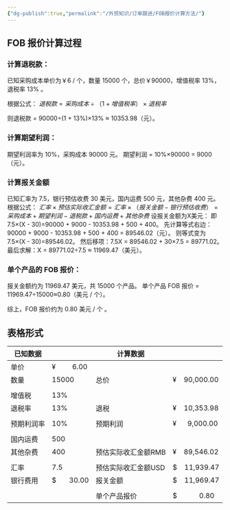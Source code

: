 ```yaml
---
{"dg-publish":true,"permalink":"/外贸知识/订单跟进/FOB报价计算方法/"}
---
```



## FOB 报价计算过程

### 计算退税款：

已知采购成本单价为￥6 / 个，数量 15000 个，总价￥90000，增值税率 13%，退税率 13% 。

根据公式：
$退税款 = 采购成本 ÷（1 + 增值税率）× 退税率$

则退税款 = 90000÷(1 + 13%)×13% ≈ 10353.98（元）。

### 计算期望利润：

期望利润率为 10%，采购成本 90000 元。
期望利润 = 10%×90000 = 9000（元）。

### 计算报关金额

已知汇率为 7.5，银行预估收费 30 美元，国内运费 500 元，其他杂费 400 元。
根据公式：
$汇率 × 预估实际收汇金额 = 汇率 ×（报关金额 - 银行预估收费）= 采购成本 + 期望利润 - 退税款 + 国内运费 + 其他杂费$
设报关金额为X美元：
即 7.5×(X - 30)=90000 + 9000 - 10353.98 + 500 + 400。
先计算等式右边：90000 + 9000 - 10353.98 + 500 + 400  = 89546.02（元）。
则等式变为 7.5×(X - 30)=89546.02。
然后移项：7.5X = 89546.02 + 30×7.5 = 89771.02。
最后求解：X = 89771.02÷7.5 ≈ 11969.47（美元）。

### 单个产品的 FOB 报价：

报关金额约为 11969.47 美元，共 15000 个产品。
单个产品 FOB 报价 = 11969.47÷15000≈0.80（美元 / 个）。

综上，FOB 报价约为 0.80 美元 / 个 。

## 表格形式

| 已知数据  |                | 计算数据        |                   |
| ----- | -------------- | ----------- | ----------------- |
| 单价    | ¥         6.00 |             |                   |
| 数量    | 15000          | 总价          | ¥    90,000.00    |
|       |                |             |                   |
| 增值税   | 13%            |             |                   |
| 退税率   | 13%            | 退税          | ¥    10,353.98    |
|       |                |             |                   |
| 预期利润率 | 10%            | 预期利润        | ¥      9,000.00   |
|       |                |             |                   |
| 国内运费  | 500            |             |                   |
| 其他杂费  | 400            | 预估实际收汇金额RMB | ¥    89,546.02    |
|       |                |             |                   |
| 汇率    | 7.5            | 预估实际收汇金额USD | $    11,939.47    |
| 银行费用  | $       30.00  | 报关金额        | $    11,969.47    |
|       |                |             |                   |
|       |                | 单个产品报价      | $            0.80 |
